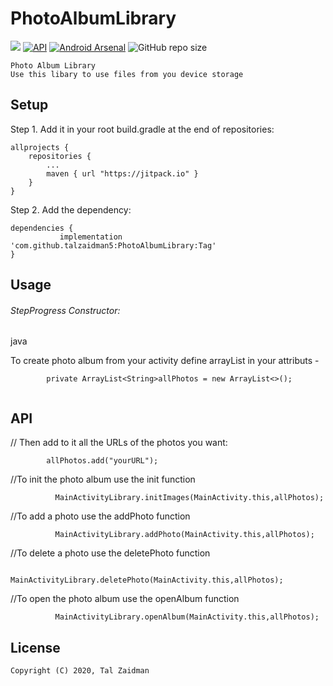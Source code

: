 # PhotoAlbumLibrary
[![](https://jitpack.io/v/talzaidman5/PhotoAlbumLibrary.svg)](https://jitpack.io/#talzaidman5/PhotoAlbumLibrary)
[![API](https://img.shields.io/badge/API-18%2B-green.svg?style=flat)]()
[![Android Arsenal](https://img.shields.io/badge/Android%20Arsenal-Photo%20Album%20Library%20-brightgreen.svg?style=flat)](https://android-arsenal.com/details/1/7577)
![GitHub repo size](https://img.shields.io/github/repo-size/talzaidman5/PhotoAlbumLibrary)
```
Photo Album Library
Use this libary to use files from you device storage
```
## Setup

Step 1. Add it in your root build.gradle at the end of repositories:
```
allprojects {
	repositories {
		...
		maven { url "https://jitpack.io" }
	}
}
```

Step 2. Add the dependency:
```
dependencies {
	       implementation 'com.github.talzaidman5:PhotoAlbumLibrary:Tag'
}
```

## Usage
###### StepProgress Constructor:
java

To create photo album from your activity define arrayList in your attributs -
```
        private ArrayList<String>allPhotos = new ArrayList<>();
	
```
   
## API
// Then add to it all the URLs of the photos you want:
```
        allPhotos.add("yourURL");
```

//To init the photo album use the init function
```
          MainActivityLibrary.initImages(MainActivity.this,allPhotos);
```
//To add a photo use the addPhoto function
```
          MainActivityLibrary.addPhoto(MainActivity.this,allPhotos);
```
//To delete a photo use the deletePhoto function
```
          MainActivityLibrary.deletePhoto(MainActivity.this,allPhotos);
```
//To open the photo album use the openAlbum function
```
          MainActivityLibrary.openAlbum(MainActivity.this,allPhotos);
 ```

## License
```
Copyright (C) 2020, Tal Zaidman
```

